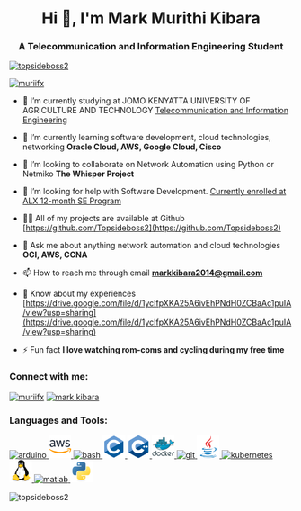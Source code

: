 <h1 align="center">Hi 👋, I'm Mark Murithi Kibara</h1>
<h3 align="center">A Telecommunication and Information Engineering Student</h3>

<p align="left"> <a href="https://github.com/ryo-ma/github-profile-trophy"><img src="https://github-profile-trophy.vercel.app/?username=topsideboss2" alt="topsideboss2" /></a> </p>

<p align="left"> <a href="https://twitter.com/muriifx" target="blank"><img src="https://img.shields.io/twitter/follow/muriifx?logo=twitter&style=for-the-badge" alt="muriifx" /></a> </p>

- 🔭 I’m currently studying at JOMO KENYATTA UNIVERSITY OF AGRICULTURE AND TECHNOLOGY [Telecommunication and Information Engineering](http://www.jkuat.ac.ke/)

- 🌱 I’m currently learning software development, cloud technologies, networking **Oracle Cloud, AWS, Google Cloud, Cisco**

- 👯 I’m looking to collaborate on Network Automation using Python or Netmiko **The Whisper Project**

- 🤝 I’m looking for help with Software Development. [Currently enrolled at ALX 12-month SE Program](https://www.alxafrica.com/software-engineering-2022/?utm_source=Google&utm_medium=cpc&utm_campaign=gt-ke-search-lead-gen-se&gclid=Cj0KCQjw0oyYBhDGARIsAMZEuMt-Ic317R7qK8cu55RitlIsi7QSKwdHM03FJjbKyfR99FU_IdDDyLcaAiAMEALw_wcB)

- 👨‍💻 All of my projects are available at Github [https://github.com/Topsideboss2](https://github.com/Topsideboss2)

- 💬 Ask me about anything network automation and cloud technologies **OCI, AWS, CCNA**

- 📫 How to reach me through email **markkibara2014@gmail.com**

- 📄 Know about my experiences [https://drive.google.com/file/d/1ycIfpXKA25A6ivEhPNdH0ZCBaAc1puIA/view?usp=sharing](https://drive.google.com/file/d/1ycIfpXKA25A6ivEhPNdH0ZCBaAc1puIA/view?usp=sharing)

- ⚡ Fun fact **I love watching rom-coms and cycling during my free time**

<h3 align="left">Connect with me:</h3>
<p align="left">
<a href="https://twitter.com/muriifx" target="blank"><img align="center" src="https://raw.githubusercontent.com/rahuldkjain/github-profile-readme-generator/master/src/images/icons/Social/twitter.svg" alt="muriifx" height="30" width="40" /></a>
<a href="https://linkedin.com/in/mark kibara" target="blank"><img align="center" src="https://raw.githubusercontent.com/rahuldkjain/github-profile-readme-generator/master/src/images/icons/Social/linked-in-alt.svg" alt="mark kibara" height="30" width="40" /></a>
</p>

<h3 align="left">Languages and Tools:</h3>
<p align="left"> <a href="https://www.arduino.cc/" target="_blank" rel="noreferrer"> <img src="https://cdn.worldvectorlogo.com/logos/arduino-1.svg" alt="arduino" width="40" height="40"/> </a> <a href="https://aws.amazon.com" target="_blank" rel="noreferrer"> <img src="https://raw.githubusercontent.com/devicons/devicon/master/icons/amazonwebservices/amazonwebservices-original-wordmark.svg" alt="aws" width="40" height="40"/> </a> <a href="https://www.gnu.org/software/bash/" target="_blank" rel="noreferrer"> <img src="https://www.vectorlogo.zone/logos/gnu_bash/gnu_bash-icon.svg" alt="bash" width="40" height="40"/> </a> <a href="https://www.cprogramming.com/" target="_blank" rel="noreferrer"> <img src="https://raw.githubusercontent.com/devicons/devicon/master/icons/c/c-original.svg" alt="c" width="40" height="40"/> </a> <a href="https://www.w3schools.com/cpp/" target="_blank" rel="noreferrer"> <img src="https://raw.githubusercontent.com/devicons/devicon/master/icons/cplusplus/cplusplus-original.svg" alt="cplusplus" width="40" height="40"/> </a> <a href="https://www.docker.com/" target="_blank" rel="noreferrer"> <img src="https://raw.githubusercontent.com/devicons/devicon/master/icons/docker/docker-original-wordmark.svg" alt="docker" width="40" height="40"/> </a> <a href="https://git-scm.com/" target="_blank" rel="noreferrer"> <img src="https://www.vectorlogo.zone/logos/git-scm/git-scm-icon.svg" alt="git" width="40" height="40"/> </a> <a href="https://www.java.com" target="_blank" rel="noreferrer"> <img src="https://raw.githubusercontent.com/devicons/devicon/master/icons/java/java-original.svg" alt="java" width="40" height="40"/> </a> <a href="https://kubernetes.io" target="_blank" rel="noreferrer"> <img src="https://www.vectorlogo.zone/logos/kubernetes/kubernetes-icon.svg" alt="kubernetes" width="40" height="40"/> </a> <a href="https://www.linux.org/" target="_blank" rel="noreferrer"> <img src="https://raw.githubusercontent.com/devicons/devicon/master/icons/linux/linux-original.svg" alt="linux" width="40" height="40"/> </a> <a href="https://www.mathworks.com/" target="_blank" rel="noreferrer"> <img src="https://upload.wikimedia.org/wikipedia/commons/2/21/Matlab_Logo.png" alt="matlab" width="40" height="40"/> </a> <a href="https://www.python.org" target="_blank" rel="noreferrer"> <img src="https://raw.githubusercontent.com/devicons/devicon/master/icons/python/python-original.svg" alt="python" width="40" height="40"/> </a> </p>

<p><img align="center" src="https://github-readme-stats.vercel.app/api/top-langs?username=topsideboss2&show_icons=true&locale=en&layout=compact" alt="topsideboss2" /></p>

